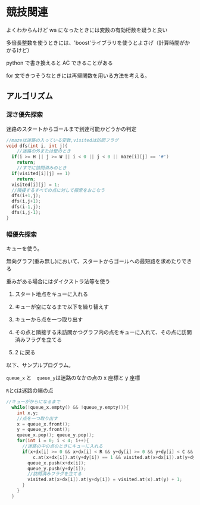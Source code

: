 # 競技関連

よくわからんけど wa になったときには変数の有効桁数を疑うと良い

多倍長整数を使うときには、'boost'ライブラリを使うとよさげ（計算時間がかかるけど）

python で書き換えると AC できることがある

for 文できつそうなときには再帰関数を用いる方法を考える。

## アルゴリズム

### 深さ優先探索

迷路のスタートからゴールまで到達可能かどうかの判定

```dfs.cpp
//mazeは迷路の入っている変数,visitedは訪問フラグ
void dfs(int i, int j){
    //迷路の外または壁のとき
  if(i >= H || j >= W || i < 0 || j < 0 || maze[i][j] == '#')
    return;
    //すでに訪問済みのとき
  if(visited[i][j] == 1)
    return;
  visited[i][j] = 1;
  //隣接するすべての点に対して探索をおこなう
  dfs(i+1,j);
  dfs(i,j+1);
  dfs(i-1,j);
  dfs(i,j-1);
}
```

### 幅優先探索

キューを使う。

無向グラフ(重み無し)において、スタートからゴールへの最短路を求めたりできる

重みがある場合にはダイクストラ法等を使う

1. スタート地点をキューに入れる

2. キューが空になるまで以下を繰り替えす

3. キューから点を一つ取り出す

4. その点と隣接する未訪問かつグラフ内の点をキューに入れて、その点に訪問済みフラグを立てる

5. 2 に戻る

以下、サンプルプログラム。

`queue_x` と　`queue_y`は迷路のなかの点の x 座標と y 座標

`R`と`C`は迷路の端の点

```a.cpp
//キューがからになるまで
  while(!queue_x.empty() && !queue_y.empty()){
    int x,y;
    //点を一つ取り出す
    x = queue_x.front();
    y = queue_y.front();
    queue_x.pop(); queue_y.pop();
    for(int i = 0; i < 4; i++){
      //迷路の中の点のときにキューに入れる
      if(x+dx[i] >= 0 && x+dx[i] < R && y+dy[i] >= 0 && y+dy[i] < C &&
          c.at(x+dx[i]).at(y+dy[i]) == 1 && visited.at(x+dx[i]).at(y+dy[i]) == 0){
        queue_x.push(x+dx[i]);
        queue_y.push(y+dy[i]);
        //訪問済みフラグを立てる
        visited.at(x+dx[i]).at(y+dy[i]) = visited.at(x).at(y) + 1;
      }
    }
  }
```
